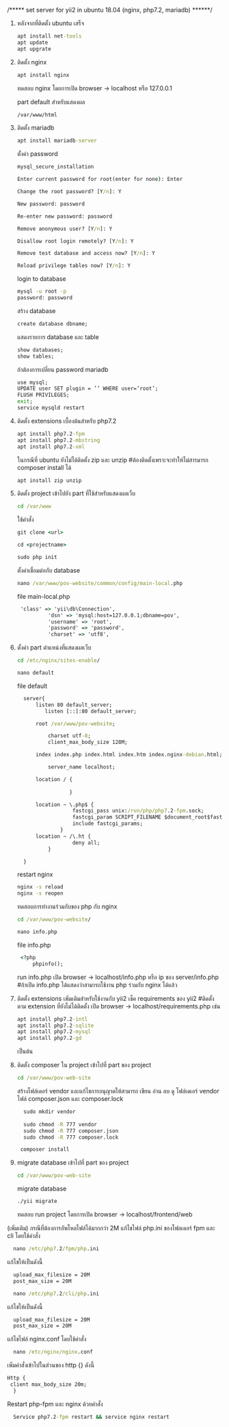 ﻿/***** set server for yii2 in ubuntu 18.04 (nginx, php7.2, mariadb) ******/

1. หลังจากที่ติดตั้ง ubuntu เสร็จ
    ~~~bat
    apt install net-tools
    apt update
    apt upgrate
    ~~~
2. ติดตั้ง nginx
    ~~~bat
    apt install nginx
    ~~~
    ทดสอบ nginx โดยการเปิด browser -> localhost หรือ 127.0.0.1

    part default สำหรับแสดงผล
    ~~~bat
    /var/www/html
    ~~~
    

3. ติดตั้ง mariadb
    ~~~bat
    apt install mariadb-server
    ~~~

    ตั้งค่า password
    ~~~bat
    mysql_secure_installation

    Enter current password for root(enter for none): Enter    
    
    Change the root password? [Y/n]: Y
    
    New password: password

    Re-enter new password: password
    
    Remove anonymous user? [Y/n]: Y
    
    Disallow root login remotely? [Y/n]: Y
    
    Remove test database and access now? [Y/n]: Y
 
    Reload privilege tables now? [Y/n]: Y
    ~~~

    login to database
    ~~~bat
    mysql -u root -p
    password: password
    ~~~
    
    สร้าง database
    ~~~bat
    create database dbname;
    ~~~
    
    แสดงรายการ database และ table
    ~~~bat
    show databases;
    show tables;
    ~~~
    
    ถ้าต้องการเปลี่ยน password mariadb
    ~~~bat
    use mysql;
    UPDATE user SET plugin = ’’ WHERE user=’root’;
    FLUSH PRIVILEGES;
    exit;
    service mysqld restart
    ~~~

4. ติดตั้ง extensions เบื้องต้นสำหรับ php7.2
    ~~~bat
    apt install php7.2-fpm
    apt install php7.2-mbstring
    apt install php7.2-xml
    ~~~
    
   ในกรณีที่ ubuntu ยังไม่ได้ติดตั้ง zip และ unzip #ต้องติดตั้งเพราะจะทำให้ไม่สารมารถ composer install ได้
    ~~~bat
    apt install zip unzip
    ~~~
    
5. ติดตั้ง project
    เข้าไปยัง part ที่ใช้สำหรับแสดงผลเว็บ
    ~~~bat
    cd /var/www
    ~~~
    ใช้คำสั่ง
    ~~~bat
    git clone <url>
    
    cd <projectname>
    
    sudo php init
    ~~~
    
    ตั้งค่าเชื่อมต่อกับ database
    ~~~bat
    nano /var/www/pov-website/common/config/main-local.php
    ~~~
    
    file main-local.php
   ~~~bat
   	'class' => 'yii\db\Connection',
       		 'dsn' => 'mysql:host=127.0.0.1;dbname=pov',
       		 'username' => 'root',
       		 'password' => 'password',
       		 'charset' => 'utf8',
    ~~~
6. ตั้งค่า part ตำแหน่งที่แสดงผลเว็บ
    ~~~bat
    cd /etc/nginx/sites-enable/
    
    nano default
    ~~~
    
    file default
   ~~~bat
   	 server{
   		 listen 80 default_server;
   	     	listen [::]:80 default_server;

   		 root /var/www/pov-website;

   			 charset utf-8;
   			 client_max_body_size 128M;

   		 index index.php index.html index.htm index.nginx-debian.html;

   			 server_name localhost;

   		 location / {
           	 
           			}

   		 location ~ \.php$ {
           			 fastcgi_pass unix:/run/php/php7.2-fpm.sock;
           			 fastcgi_param SCRIPT_FILENAME $document_root$fastcgi_script_name;
           			 include fastcgi_params;
   		   		 }
   		 location ~ /\.ht {
           			 deny all;
   			 }

   	 }
    ~~~    
    
    restart nginx
    ~~~bat
    nginx -s reload
    nginx -s reopen
    ~~~
    
    ทดสอบการทำงานร่วมกับของ php กับ nginx
    ~~~bat
    cd /var/www/pov-website/
    
    nano info.php
    ~~~
    
    file info.php
    ~~~bat
   	 <?php
   		 phpinfo();	 
    ~~~


    run info.php
    เปิด browser -> localhost/info.php  หรือ ip ของ server/info.php #ถ้าเปิด info.php ได้แสดงว่าสามารถใช้งาน php ร่วมกับ nginx ได้แล้ว

7. ติดตั้ง extensions เพิ่มเติมสำหรับใช้งานกับ yii2
    เช็ค requirements ของ yii2 #ติดตั้งตาม extension ที่ยังไม่ได้ติดตั้ง
    เปิด browser -> localhost/requirements.php
    เช่น  
    ~~~bat
    apt install php7.2-intl
    apt install php7.2-sqlite
    apt install php7.2-mysql
    apt install php7.2-gd
    ~~~
    เป็นต้น

8. ติดตั้ง composer ใน project
    เข้าไปที่ part ของ project
    ~~~bat
    cd /var/www/pov-web-site
    ~~~
    
    สร้างโฟล์เดอร์ vendor และแก้ไขการอนุญาตให้สามารถ เขียน อ่าน ลบ ดู โฟล์เดเอร์ vendor ไฟล์ composer.json และ composer.lock
   ~~~bat
	 sudo mkdir vendor
   	 
   	 sudo chmod -R 777 vendor
   	 sudo chmod -R 777 composer.json
   	 sudo chmod -R 777 composer.lock    
   ~~~	 
   ~~~bat
    composer install
   ~~~
9. migrate database
    เข้าไปที่ part ของ project
    ~~~bat
    cd /var/www/pov-web-site
    ~~~
    
    migrate database
    ~~~bat
    ./yii migrate
    ~~~
    
    ทดสอบ run project โดยการเปิด browser -> localhost/frontend/web

(เพิ่มเติม)
กรณีที่ต้องการอัพโหลไฟล์ได้มากกว่า 2M 
     แก้ไขไฟล์ php.ini ของโฟลเดอร์ fpm และ cli โดยใช้คำสั่ง 
   ~~~bat
     nano /etc/php7.2/fpm/php.ini
   ~~~
   แก้ไขให้เป็นดังนี้
   ~~~bat
     upload_max_filesize = 20M
     post_max_size = 20M  
   ~~~  
   ~~~bat   
     nano /etc/php7.2/cli/php.ini
   ~~~
   แก้ไขให้เป็นดังนี้
   ~~~bat
     upload_max_filesize = 20M
     post_max_size = 20M  
   ~~~
   แก้ไขไฟล์ nginx.conf โดยใช้คำสั่ง
   ~~~bat
     nano /etc/nginx/nginx.conf
   ~~~
   เพิ่มคำสั่งเข้าไปในส่วนของ http {} ดังนี้
   ~~~bat
   Http {
	client max_body_size 20m;
     }
   ~~~
   Restart php-fpm และ nginx ด้วยคำสั่ง
   ~~~bat
     Service php7.2-fpm restart && service nginx restart
   ~~~

